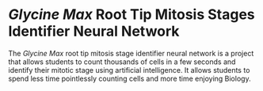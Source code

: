 # *Glycine Max* Root Tip Mitosis Stages Identifier Neural Network

The *Glycine Max* root tip mitosis stage identifier neural network is a project that allows students to count thousands of cells in a few seconds and identify their mitotic stage using artificial intelligence. It allows students to spend less time pointlessly counting cells and more time enjoying Biology.
